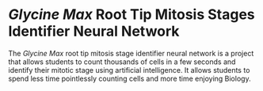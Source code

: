 # *Glycine Max* Root Tip Mitosis Stages Identifier Neural Network

The *Glycine Max* root tip mitosis stage identifier neural network is a project that allows students to count thousands of cells in a few seconds and identify their mitotic stage using artificial intelligence. It allows students to spend less time pointlessly counting cells and more time enjoying Biology.
